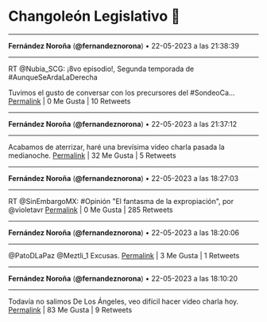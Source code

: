 # Changoleón Legislativo 🙈
*****
**Fernández Noroña** (**@fernandeznorona**) • 22-05-2023 a las 21:38:39
*****
RT @Nubia_SCG: ¡8vo episodio!, Segunda temporada de #AunqueSeArdaLaDerecha


Tuvimos el gusto de conversar con los precursores del #SondeoCa…
[Permalink](https://twitter.com/fernandeznorona/status/1660882915906195456) | 0 Me Gusta | 10 Retweets
*****
**Fernández Noroña** (**@fernandeznorona**) • 22-05-2023 a las 21:37:12
*****
Acabamos de aterrizar, haré una brevísima video charla pasada la medianoche.
[Permalink](https://twitter.com/fernandeznorona/status/1660882549902823426) | 32 Me Gusta | 5 Retweets
*****
**Fernández Noroña** (**@fernandeznorona**) • 22-05-2023 a las 18:27:03
*****
RT @SinEmbargoMX: #Opinión "El fantasma de la expropiación", por @violetavr
[Permalink](https://twitter.com/fernandeznorona/status/1660834697209950208) | 0 Me Gusta | 285 Retweets
*****
**Fernández Noroña** (**@fernandeznorona**) • 22-05-2023 a las 18:20:06
*****
@PatoDLaPaz @Meztli_1 Excusas.
[Permalink](https://twitter.com/fernandeznorona/status/1660832947400835084) | 3 Me Gusta | 1 Retweets
*****
**Fernández Noroña** (**@fernandeznorona**) • 22-05-2023 a las 18:10:20
*****
Todavía no salimos De Los Ángeles, veo difícil hacer video charla hoy.
[Permalink](https://twitter.com/fernandeznorona/status/1660830490562265088) | 83 Me Gusta | 9 Retweets